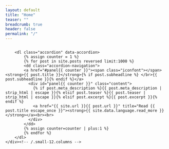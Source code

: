 ```yaml
---
layout: default
title: "Home"
teaser: ""
breadcrumb: true
header: false
permalink: "/"
---
```

<div id="blog-index" class="row">
	<div class="small-12 columns t30">
		
		<dl class="accordion" data-accordion>
			{% assign counter = 1 %}
			{% for post in site.posts reversed limit:1000 %}
			<dd class="accordion-navigation">
            <a href="#panel{{ counter }}"><span class="iconfont"></span> <strong>{{ post.title }}</strong>{% if post.subheadline %} </br>{{ post.subheadline }}{% endif %}</a>
              <div id="panel{{ counter }}" class="content">
                {% if post.meta_description %}{{ post.meta_description | strip_html | escape }}{% elsif post.teaser %}{{ post.teaser | strip_html | escape }}{% elsif post.excerpt %}{{ post.excerpt }}{% endif %}
                <a href="{{ site.url }}{{ post.url }}" title="Read {{ post.title escape_once }}"><strong>{{ site.data.language.read_more }}</strong></a><br><br>
              </div>
            </dd>
			{% assign counter=counter | plus:1 %}
			{% endfor %}
		</dl>
	</div><!-- /.small-12.columns -->
</div><!-- /.row -->
